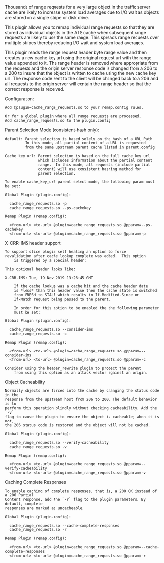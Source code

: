 
Thousands of range requests for a very large object in the traffic server
cache are likely to increase system load averages due to I/O wait as
objects are stored on a single stripe or disk drive.

This plugin allows you to remap individual range requests so that they
are stored as individual objects in the ATS cache when subsequent range
requests are likely to use the same range.  This spreads range requests
over multiple stripes thereby reducing I/O wait and system load averages.

This plugin reads the range request header byte range value and then
creates a new cache key url using the original request url with the range
value appended to it.  The range header is removed where appropriate
from the requests and the origin server response code is changed from
a 206 to a 200 to insure that the object is written to cache using the
new cache key url.  The response code sent to the client will be changed
back to a 206 and all requests to the origin server will contain the
range header so that the correct response is received.

Configuration:

    Add @plugin=cache_range_requests.so to your remap.config rules.

    Or for a global plugin where all range requests are processed,
    Add cache_range_requests.so to the plugin.config

Parent Selection Mode (consistent-hash only):

    default: Parent selection is based solely on the hash of a URL Path
             In this mode, all partial content of a URL is requested
             from the same upstream parent cache listed in parent.config

    Cache_key_url: Parent selection is based on the full cache_key_url
                   which includes information about the partial content
                   range.  In this mode, all requests (include partial
                   content) will use consistent hashing method for
                   parent selection.

    To enable cache_key_url parent select mode, the following param must be set:

    Global Plugin (plugin.config):

      cache_range_requests.so -p
      cache_range_requests.so --ps-cachekey

    Remap Plugin (remap.config):

      <from-url> <to-url> @plugin=cache_range_requests.so @pparam=--ps-cachekey
      <from-url> <to-url> @plugin=cache_range_requests.so @pparam=-p

X-CRR-IMS header support

    To support slice plugin self healing an option to force
    revalidation after cache lookup complete was added.  This option
		is triggered by a special header:

    This optional header looks like:

    X-CRR-IMS: Tue, 19 Nov 2019 13:26:45 GMT

		If the cache lookup was a cache hit and the cache header date
		is *less* than this header value then the cache state is switched
		from FRESH to STALE which results in If-Modified-Since or
		If-Match request being passed to the parent.

		In order for this option to be enabled the the following parameter
		must be set:

    Global Plugin (plugin.config):

      cache_range_requests.so --consider-ims
      cache_range_requests.so -c

    Remap Plugin (remap.config):

      <from-url> <to-url> @plugin=cache_range_requests.so @pparam=--consider-ims
      <from-url> <to-url> @plugin=cache_range_requests.so @pparam=-c

    Consider using the header_rewrite plugin to protect the parent
		from using this option as an attack vector against an origin.

Object Cacheability

    Normally objects are forced into the cache by changing the status code in the
    response from the upstream host from 206 to 200. The default behavior is to
    perform this operation blindly without checking cacheability. Add the `-v`
    flag to cause the plugin to ensure the object is cacheable; when it is not,
    the 206 status code is restored and the object will not be cached.

    Global Plugin (plugin.config):

      cache_range_requests.so --verify-cacheability
      cache_range_requests.so -v

    Remap Plugin (remap.config):

      <from-url> <to-url> @plugin=cache_range_requests.so @pparam=--verify-cacheability
      <from-url> <to-url> @plugin=cache_range_requests.so @pparam=-v

Caching Complete Responses

    To enable caching of complete responses, that is, a 200 OK instead of a 206 Partial
    Content response, add the `-r` flag to the plugin parameters. By default, complete
    responses are marked as uncacheable.

    Global Plugin (plugin.config):

      cache_range_requests.so --cache-complete-responses
      cache_range_requests.so -r

    Remap Plugin (remap.config):

      <from-url> <to-url> @plugin=cache_range_requests.so @pparam=--cache-complete-responses
      <from-url> <to-url> @plugin=cache_range_requests.so @pparam=-r
